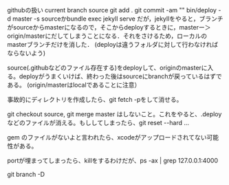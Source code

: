 githubの扱い
current branch source
git add .
git commit -am ""
bin/deploy -d master -s sourceかbundle exec jekyll serve
だが，jekyllをやると，ブランチがsourceからmasterになるので，そこからdeployするときに，masterー＞origin/masterにだしてしまうことになる．それをさけるため，ローカルのmasterブランチだけを消した．
(deployは違うフォルダに対して行わなければならないよう)



source(.githubなどのファイル存在する)をdeployして、originのmasterに入る。deployがうまくいけば、終わった後はsourceにbranchが戻っているはずである。
(origin/masterはlocalであることに注意）

事故的にディレクトリを作成したら、git fetch -pをして消せる。

git checkout source, git merge master はしないこと。これをやると、.deployなどのファイルが消える。もししてしまったら、git reset --hard ...


gem のファイルがないよと言われたら、xcodeがアップロードされてない可能性がある。


portが埋まってしまったら、killをするわけだが、ps -ax | grep 127.0.0.1:4000

git branch -D